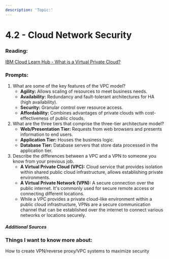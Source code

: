```yaml
---
description: 'Topic:'
---
```


# 4.2 - Cloud Network Security

### Reading:

[IBM Cloud Learn Hub - What is a Virtual Private Cloud?](https://www.ibm.com/cloud/learn/vpc)

### Prompts:

1. What are some of the key features of the VPC model?
   * **Agility:** Allows scaling of resources to meet business needs.
   * **Availability:** Redundancy and fault-tolerant architectures for HA (high availability).
   * **Security:** Granular control over resource access.
   * **Affordability:** Combines advantages of private clouds with cost-effectiveness of public clouds.
2. What are the three tiers that comprise the three-tier architecture model?
   * **Web/Presentation Tier:** Requests from web browsers and presents information to end users.
   * **Application Tier:** Houses the business logic.
   * **Database Tier:** Database servers that store data processed in the application tier.
3. Describe the differences between a VPC and a VPN to someone you know from your previous job.
   * **A Virtual Private Cloud (VPC):** Cloud service that provides isolation within shared public cloud infrastructure, allows establishing private environments.
   * **A Virtual Private Network (VPN):** A secure connection over the public internet. It's commonly used for secure remote access or connecting different locations.&#x20;
   * While a VPC provides a private cloud-like environment within a public cloud infrastructure,  VPNs are a secure communication channel that can be established over the internet to connect various networks or locations securely.

#### _Additional Sources_

### Things I want to know more about:

How to create VPN/reverse proxy/VPC systems to maximize security
